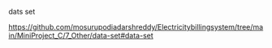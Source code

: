 dats set

https://github.com/mosurupodiadarshreddy/Electricitybillingsystem/tree/main/MiniProject_C/7_Other/data-set#data-set
